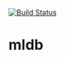 [![Build Status](https://dev.azure.com/Jesseeyoung/MLDB/_apis/build/status/wetrocks.mldb?branchName=litterTypeAPI)](https://dev.azure.com/Jesseeyoung/MLDB/_build/latest?definitionId=2&branchName=litterTypeAPI)

# mldb